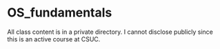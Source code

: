 # OS_fundamentals

All class content is in a private directory. 
I cannot disclose publicly since this is an active course at CSUC.
